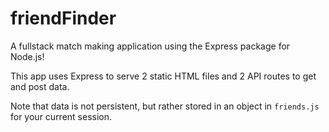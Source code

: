 # friendFinder
A fullstack match making application using the Express package for Node.js!<br />

This app uses Express to serve 2 static HTML files and 2 API routes to get and post data.<br />

Note that data is not persistent, but rather stored in an object in `friends.js` for your current session.<br />
